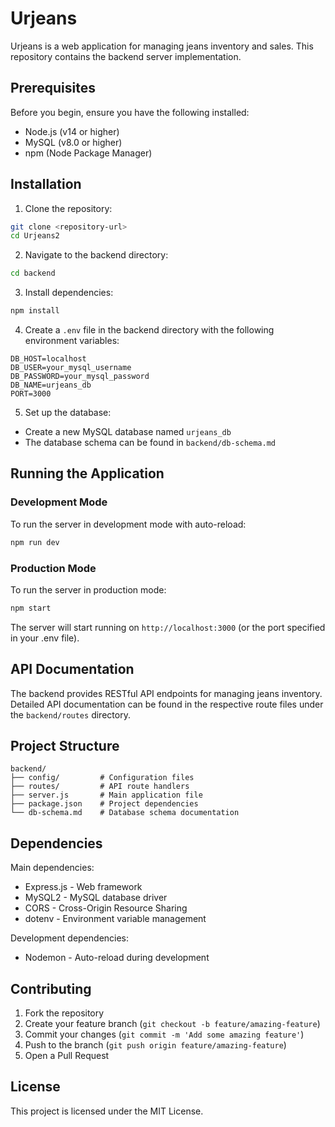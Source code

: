 # Urjeans

Urjeans is a web application for managing jeans inventory and sales. This repository contains the backend server implementation.

## Prerequisites

Before you begin, ensure you have the following installed:
- Node.js (v14 or higher)
- MySQL (v8.0 or higher)
- npm (Node Package Manager)

## Installation

1. Clone the repository:
```bash
git clone <repository-url>
cd Urjeans2
```

2. Navigate to the backend directory:
```bash
cd backend
```

3. Install dependencies:
```bash
npm install
```

4. Create a `.env` file in the backend directory with the following environment variables:
```env
DB_HOST=localhost
DB_USER=your_mysql_username
DB_PASSWORD=your_mysql_password
DB_NAME=urjeans_db
PORT=3000
```

5. Set up the database:
- Create a new MySQL database named `urjeans_db`
- The database schema can be found in `backend/db-schema.md`

## Running the Application

### Development Mode

To run the server in development mode with auto-reload:

```bash
npm run dev
```

### Production Mode

To run the server in production mode:

```bash
npm start
```

The server will start running on `http://localhost:3000` (or the port specified in your .env file).

## API Documentation

The backend provides RESTful API endpoints for managing jeans inventory. Detailed API documentation can be found in the respective route files under the `backend/routes` directory.

## Project Structure

```
backend/
├── config/         # Configuration files
├── routes/         # API route handlers
├── server.js       # Main application file
├── package.json    # Project dependencies
└── db-schema.md    # Database schema documentation
```

## Dependencies

Main dependencies:
- Express.js - Web framework
- MySQL2 - MySQL database driver
- CORS - Cross-Origin Resource Sharing
- dotenv - Environment variable management

Development dependencies:
- Nodemon - Auto-reload during development

## Contributing

1. Fork the repository
2. Create your feature branch (`git checkout -b feature/amazing-feature`)
3. Commit your changes (`git commit -m 'Add some amazing feature'`)
4. Push to the branch (`git push origin feature/amazing-feature`)
5. Open a Pull Request

## License

This project is licensed under the MIT License.
